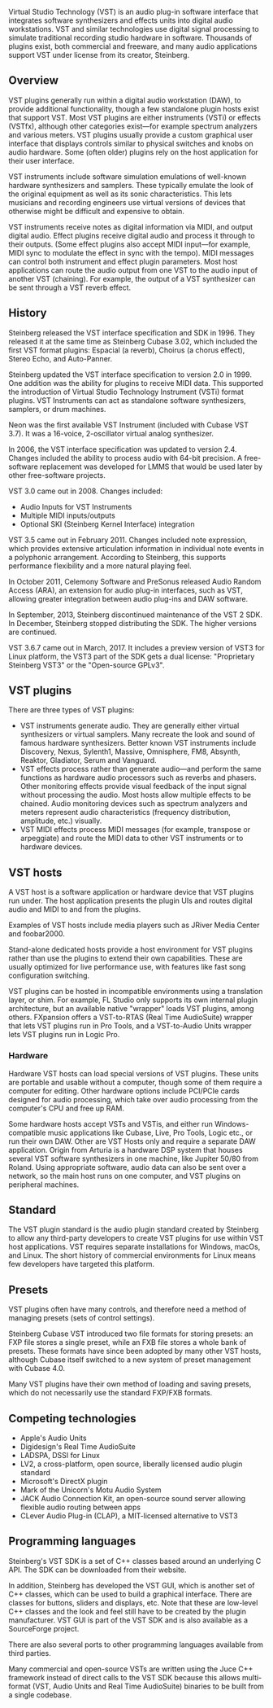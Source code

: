 Virtual Studio Technology (VST) is an audio plug-in software interface that integrates software synthesizers and effects units into digital audio workstations. VST and similar technologies use digital signal processing to simulate traditional recording studio hardware in software. Thousands of plugins exist, both commercial and freeware, and many audio applications support VST under license from its creator, Steinberg.

## Overview
VST plugins generally run within a digital audio workstation (DAW), to provide additional functionality, though a few standalone plugin hosts exist that support VST. Most VST plugins are either instruments (VSTi) or effects (VSTfx), although other categories exist—for example spectrum analyzers and various meters. VST plugins usually provide a custom graphical user interface that displays controls similar to physical switches and knobs on audio hardware. Some (often older) plugins rely on the host application for their user interface.

VST instruments include software simulation emulations of well-known hardware synthesizers and samplers. These typically emulate the look of the original equipment as well as its sonic characteristics. This lets musicians and recording engineers use virtual versions of devices that otherwise might be difficult and expensive to obtain.

VST instruments receive notes as digital information via MIDI, and output digital audio. Effect plugins receive digital audio and process it through to their outputs. (Some effect plugins also accept MIDI input—for example, MIDI sync to modulate the effect in sync with the tempo). MIDI messages can control both instrument and effect plugin parameters. Most host applications can route the audio output from one VST to the audio input of another VST (chaining). For example, the output of a VST synthesizer can be sent through a VST reverb effect.

## History
Steinberg released the VST interface specification and SDK in 1996. They released it at the same time as Steinberg Cubase 3.02, which included the first VST format plugins: Espacial (a reverb), Choirus (a chorus effect), Stereo Echo, and Auto-Panner.

Steinberg updated the VST interface specification to version 2.0 in 1999. One addition was the ability for plugins to receive MIDI data. This supported the introduction of Virtual Studio Technology Instrument (VSTi) format plugins. VST Instruments can act as standalone software synthesizers, samplers, or drum machines.

Neon was the first available VST Instrument (included with Cubase VST 3.7). It was a 16-voice, 2-oscillator virtual analog synthesizer.

In 2006, the VST interface specification was updated to version 2.4. Changes included the ability to process audio with 64-bit precision. A free-software replacement was developed for LMMS that would be used later by other free-software projects.

VST 3.0 came out in 2008. Changes included:
- Audio Inputs for VST Instruments
- Multiple MIDI inputs/outputs
- Optional SKI (Steinberg Kernel Interface) integration

VST 3.5 came out in February 2011. Changes included note expression, which provides extensive articulation information in individual note events in a polyphonic arrangement. According to Steinberg, this supports performance flexibility and a more natural playing feel.

In October 2011, Celemony Software and PreSonus released Audio Random Access (ARA), an extension for audio plug-in interfaces, such as VST, allowing greater integration between audio plug-ins and DAW software.

In September, 2013, Steinberg discontinued maintenance of the VST 2 SDK. In December, Steinberg stopped distributing the SDK. The higher versions are continued.

VST 3.6.7 came out in March, 2017. It includes a preview version of VST3 for Linux platform, the VST3 part of the SDK gets a dual license: "Proprietary Steinberg VST3" or the "Open-source GPLv3".

## VST plugins
There are three types of VST plugins:
- VST instruments generate audio. They are generally either virtual synthesizers or virtual samplers. Many recreate the look and sound of famous hardware synthesizers. Better known VST instruments include Discovery, Nexus, Sylenth1, Massive, Omnisphere, FM8, Absynth, Reaktor, Gladiator, Serum and Vanguard.
- VST effects process rather than generate audio—and perform the same functions as hardware audio processors such as reverbs and phasers. Other monitoring effects provide visual feedback of the input signal without processing the audio. Most hosts allow multiple effects to be chained. Audio monitoring devices such as spectrum analyzers and meters represent audio characteristics (frequency distribution, amplitude, etc.) visually.
- VST MIDI effects process MIDI messages (for example, transpose or arpeggiate) and route the MIDI data to other VST instruments or to hardware devices.

## VST hosts
A VST host is a software application or hardware device that VST plugins run under. The host application presents the plugin UIs and routes digital audio and MIDI to and from the plugins.

Examples of VST hosts include media players such as JRiver Media Center and foobar2000.

Stand-alone dedicated hosts provide a host environment for VST plugins rather than use the plugins to extend their own capabilities. These are usually optimized for live performance use, with features like fast song configuration switching.

VST plugins can be hosted in incompatible environments using a translation layer, or shim. For example, FL Studio only supports its own internal plugin architecture, but an available native "wrapper" loads VST plugins, among others. FXpansion offers a VST-to-RTAS (Real Time AudioSuite) wrapper that lets VST plugins run in Pro Tools, and a VST-to-Audio Units wrapper lets VST plugins run in Logic Pro.

### Hardware
Hardware VST hosts can load special versions of VST plugins. These units are portable and usable without a computer, though some of them require a computer for editing. Other hardware options include PCI/PCIe cards designed for audio processing, which take over audio processing from the computer's CPU and free up RAM.

Some hardware hosts accept VSTs and VSTis, and either run Windows-compatible music applications like Cubase, Live, Pro Tools, Logic etc., or run their own DAW. Other are VST Hosts only and require a separate DAW application. Origin from Arturia is a hardware DSP system that houses several VST software synthesizers in one machine, like Jupiter 50/80 from Roland. Using appropriate software, audio data can also be sent over a network, so the main host runs on one computer, and VST plugins on peripheral machines.

## Standard
The VST plugin standard is the audio plugin standard created by Steinberg to allow any third-party developers to create VST plugins for use within VST host applications. VST requires separate installations for Windows, macOs, and Linux. The short history of commercial environments for Linux means few developers have targeted this platform.

## Presets
VST plugins often have many controls, and therefore need a method of managing presets (sets of control settings).

Steinberg Cubase VST introduced two file formats for storing presets: an FXP file stores a single preset, while an FXB file stores a whole bank of presets. These formats have since been adopted by many other VST hosts, although Cubase itself switched to a new system of preset management with Cubase 4.0.

Many VST plugins have their own method of loading and saving presets, which do not necessarily use the standard FXP/FXB formats.

## Competing technologies
- Apple's Audio Units
- Digidesign's Real Time AudioSuite
- LADSPA, DSSI for Linux
- LV2, a cross-platform, open source, liberally licensed audio plugin standard
- Microsoft's DirectX plugin
- Mark of the Unicorn's Motu Audio System
- JACK Audio Connection Kit, an open-source sound server allowing flexible audio routing between apps
- CLever Audio Plug-in (CLAP), a MIT-licensed alternative to VST3

## Programming languages
Steinberg's VST SDK is a set of C++ classes based around an underlying C API. The SDK can be downloaded from their website.

In addition, Steinberg has developed the VST GUI, which is another set of C++ classes, which can be used to build a graphical interface. There are classes for buttons, sliders and displays, etc. Note that these are low-level C++ classes and the look and feel still have to be created by the plugin manufacturer. VST GUI is part of the VST SDK and is also available as a SourceForge project.

There are also several ports to other programming languages available from third parties.

Many commercial and open-source VSTs are written using the Juce C++ framework instead of direct calls to the VST SDK because this allows multi-format (VST, Audio Units and Real Time AudioSuite) binaries to be built from a single codebase.